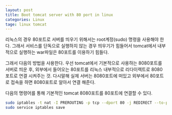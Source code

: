 ```yaml
---
layout: post
title: Boot tomcat server with 80 port in linux
categories: Linux
tage: linux tomcat
---
```


리눅스의 경우 80포트로 서버를 띄우기 위해서는 root계정(sudo) 명령을 사용해야 한다.
그래서 서비스를 단독으로 실행하지 않는 경우 띄우기가 힘들어서 tomcat에서 내부적으로 실행하는 war파일은 80포트를 이용하기 힘들다.

그래서 다음의 방법을 사용한다.
우선 tomcat에서 기본적으로 사용하는 8080포트를 서버로 띄운 후, 외부에서 들어오는 80포트를 리눅스 내부적으로 리다이렉트로 8080포트로 연결 시켜주는 것.
다시말해 실제 서버는 8080포트에 떠있고 외부에서 80포트로 접속을 하면 8080포트로 알아서 연결 해준다.

다음의 명령어를 통해 기본적인 tomcat 8080포트를 80포트에 연결할 수 있다.
~~~sh
sudo iptables -t nat -I PREROUTING -p tcp --dport 80 -j REDIRECT --to-port 8080
sudo service iptables save
~~~
